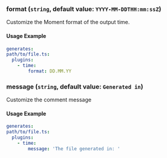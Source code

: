 ### format (`string`, default value: `YYYY-MM-DDTHH:mm:ssZ`)

Customize the Moment format of the output time.

#### Usage Example

```yml
generates:
path/to/file.ts:
  plugins:
    - time:
        format: DD.MM.YY
```

### message (`string`, default value: `Generated in`)

Customize the comment message

#### Usage Example

```yml
generates:
path/to/file.ts:
  plugins:
    - time:
        message: 'The file generated in: '
```
